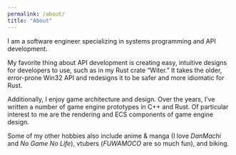 ```yaml
---
permalink: /about/
title: "About"
---
```


I am a software engineer specializing in systems programming and API development.

My favorite thing about API development is creating easy, intuitive designs for developers to use, such as in my Rust crate “Witer.” It takes the older, error-prone Win32 API and redesigns it to be safer and more idiomatic for Rust.

Additionally, I enjoy game architecture and design. Over the years, I’ve written a number of game engine prototypes in C++ and Rust. Of particular interest to me are the rendering and ECS components of game engine design.

Some of my other hobbies also include anime & manga (I love *DanMachi* and *No Game No Life*), vtubers (*FUWAMOCO* are so much fun), and biking.
